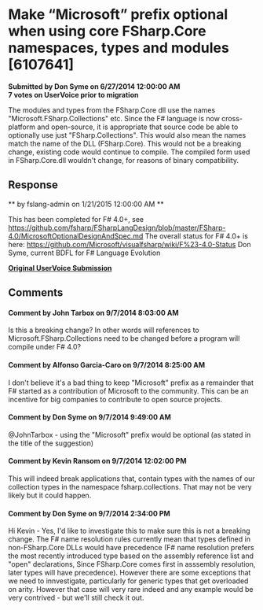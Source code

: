 # Make “Microsoft” prefix optional when using core FSharp.Core namespaces, types and modules [6107641] #

**Submitted by Don Syme on 6/27/2014 12:00:00 AM**  
**7 votes on UserVoice prior to migration**  

The modules and types from the FSharp.Core dll use the names "Microsoft.FSharp.Collections" etc.
Since the F# language is now cross-platform and open-source, it is appropriate that source code be able to optionally use just "FSharp.Collections". This would also mean the names match the name of the DLL (FSharp.Core).
This would not be a breaking change, existing code would continue to compile.
The compiled form used in FSharp.Core.dll wouldn't change, for reasons of binary compatibility.



## Response ##
** by fslang-admin on 1/21/2015 12:00:00 AM **

This has been completed for F# 4.0+, see https://github.com/fsharp/FSharpLangDesign/blob/master/FSharp-4.0/MicrosoftOptionalDesignAndSpec.md
The overall status for F# 4.0+ is here: https://github.com/Microsoft/visualfsharp/wiki/F%23-4.0-Status
Don Syme, current BDFL for F# Language Evolution


**[Original UserVoice Submission](https://fslang.uservoice.com/forums/245727-f-language/suggestions/6107641)**


## Comments ##


#### Comment by John Tarbox on 9/7/2014 8:03:00 AM ####
Is this a breaking change? In other words will references to Microsoft.FSharp.Collections need to be changed before a program will compile under F# 4.0?


#### Comment by Alfonso Garcia-Caro on 9/7/2014 8:25:00 AM ####
I don't believe it's a bad thing to keep "Microsoft" prefix as a remainder that F# started as a contribution of Microsoft to the community. This can be an incentive for big companies to contribute to open source projects.


#### Comment by Don Syme on 9/7/2014 9:49:00 AM ####
@JohnTarbox - using the "Microsoft" prefix would be optional (as stated in the title of the suggestion)


#### Comment by Kevin Ransom on 9/7/2014 12:02:00 PM ####
This will indeed break applications that, contain types with the names of our collection types in the namespace fsharp.collections. That may not be very likely but it could happen.


#### Comment by Don Syme on 9/7/2014 2:34:00 PM ####
Hi Kevin - Yes, I'd like to investigate this to make sure this is not a breaking change.
The F# name resolution rules currently mean that types defined in non-FSharp.Core DLLs would have precedence (F# name resolution prefers the most recently introduced type based on the assembly reference list and "open" declarations, Since FSharp.Core comes first in asssembly resolution, later types will have precedence).
However there are some exceptions that we need to innvestigate, particularly for generic types that get overloaded on arity. However that case will very rare indeed and any example would be very contrived - but we'll still check it out.

